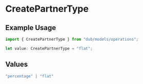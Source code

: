 # CreatePartnerType

## Example Usage

```typescript
import { CreatePartnerType } from "dub/models/operations";

let value: CreatePartnerType = "flat";
```

## Values

```typescript
"percentage" | "flat"
```